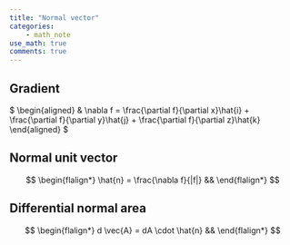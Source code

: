 ```yaml
---
title: "Normal vector"
categories:
    - math_note
use_math: true
comments: true
---
```


<h2>Gradient</h2>

$
\begin{aligned}
& \nabla f = \frac{\partial f}{\partial x}\hat{i} +
\frac{\partial f}{\partial y}\hat{j} +
\frac{\partial f}{\partial z}\hat{k}
\end{aligned}
$

<h2>Normal unit vector</h2>

$$
\begin{flalign*}
\hat{n} = \frac{\nabla f}{|f|} &&
\end{flalign*}
$$


<h2>Differential normal area</h2>

$$
\begin{flalign*}
d \vec{A} = dA \cdot \hat{n} &&
\end{flalign*}
$$